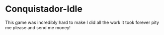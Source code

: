 # Conquistador-Idle

This game was incredibly hard to make I did all the work it took forever pity me please and send me money!
